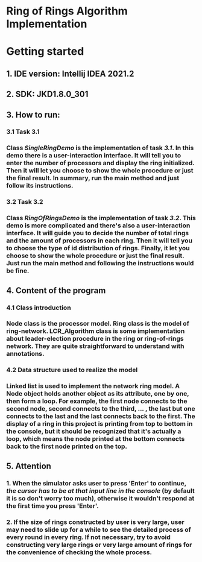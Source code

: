 # Ring of Rings Algorithm Implementation
# Getting started
## 1. IDE version: Intellij IDEA 2021.2
## 2. SDK: JKD1.8.0_301
## 3. How to run:
### 3.1 Task 3.1
### Class *SingleRingDemo* is the implementation of task *3.1*. In this demo there is a user-interaction interface. It will tell you to enter the number of processors and display the ring initialized. Then it will let you choose to show the whole procedure or just the final result. In summary, run the main method and just follow its instructions.
### 3.2 Task 3.2
### Class *RingOfRingsDemo* is the implementation of task *3.2*. This demo is more complicated and there's also a user-interaction interface. It will guide you to decide the number of total rings and the amount of processors in each ring. Then it will tell you to choose the type of id distribution of rings. Finally, it let you choose to show the whole procedure or just the final result. Just run the main method and following the instructions would be fine.
## 4. Content of the program
### 4.1 Class introduction
### Node class is the processor model. Ring class is the model of ring-network. LCR_Algorithm class is some implementation about leader-election procedure in the ring or ring-of-rings network. They are quite straightforward to understand with annotations.
### 4.2 Data structure used to realize the model
### Linked list is used to implement the network ring model. A Node object holds another object as its attribute, one by one, then form a loop. For example, the first node connects to the second node, second connects to the third, ... , the last but one connects to the last and the last connects back to the first. The display of a ring in this project is printing from top to bottom in the console, but it should be recognized that it's actually a loop, which means the node printed at the bottom connects back to the first node printed on the top.
## 5. Attention
### 1. When the simulator asks user to press 'Enter' to continue, *the cursor has to be at that input line in the console* (by default it is so don't worry too much), otherwise it wouldn't respond at the first time you press 'Enter'.
### 2. If the size of rings constructed by user is very large, user may need to slide up for a while to see the detailed process of every round in every ring. If not necessary, try to avoid constructing very large rings or very large amount of rings for the convenience of checking the whole process.  
